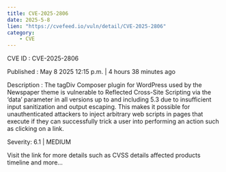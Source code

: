 ```yaml
---
title: CVE-2025-2806
date: 2025-5-8
lien: "https://cvefeed.io/vuln/detail/CVE-2025-2806"
category:
    - CVE
---
```


CVE ID : CVE-2025-2806

Published :  May 8
2025
12:15 p.m. | 4 hours
38 minutes ago

Description : The tagDiv Composer plugin for WordPress
used by the Newspaper theme
is vulnerable to Reflected Cross-Site Scripting via the ‘data’ parameter in all versions up to
and including
5.3 due to insufficient input sanitization and output escaping. This makes it possible for unauthenticated attackers to inject arbitrary web scripts in pages that execute if they can successfully trick a user into performing an action such as clicking on a link.

Severity: 6.1 | MEDIUM

Visit the link for more details
such as CVSS details
affected products
timeline
and more...
